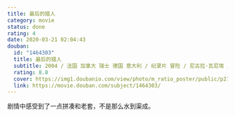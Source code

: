 ```yaml
---
title: 最后的猎人
category: movie
status: done
rating: 4
date: 2020-03-21 02:04:43
douban:
  id: "1464303"
  title: 最后的猎人
  subtitle: 2004 / 法国 加拿大 瑞士 德国 意大利 / 纪录片 冒险 / 尼古拉·瓦尼埃 / Norman Winther May Loo
  rating: 8.8
  cover: https://img1.doubanio.com/view/photo/m_ratio_poster/public/p2184472897.jpg
  link: https://movie.douban.com/subject/1464303/
---
```


剧情中感受到了一点拼凑和老套，不是那么水到渠成。